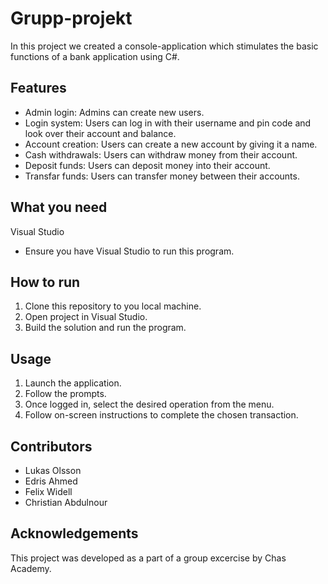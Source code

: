 # Grupp-projekt

In this project we created a console-application which stimulates the basic functions of a bank application using C#. 

## Features
- Admin login: Admins can create new users.
- Login system: Users can log in with their username and pin code and look over their account and balance.
- Account creation: Users can create a new account by giving it a name.
- Cash withdrawals: Users can withdraw money from their account.
- Deposit funds: Users can deposit money into their account.
- Transfar funds: Users can transfer money between their accounts. 

## What you need
Visual Studio 
- Ensure you have Visual Studio to run this program.

## How to run
1. Clone this repository to you local machine.
2. Open project in Visual Studio.
3. Build the solution and run the program.

## Usage
1. Launch the application.
2. Follow the prompts.
3. Once logged in, select the desired operation from the menu.
4. Follow on-screen instructions to complete the chosen transaction.

## Contributors
- Lukas Olsson
- Edris Ahmed
- Felix Widell
- Christian Abdulnour

## Acknowledgements
This project was developed as a part of a group excercise by Chas Academy. 









